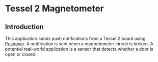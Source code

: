 # Tessel 2 Magnetometer 

## Introduction

This application sends push notifications from a Tessel 2 board using [Pushover](https://pushover.net). A notification is sent when a magnetometer circuit is broken. A potential real-world application is a sensor that detects whether a door is open or closed.
